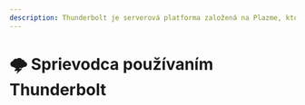```yaml
---
description: Thunderbolt je serverová platforma založená na Plazme, ktorá umožňuje používať experimentálne záplaty ako Flavor priamo.
---
```


# 🌩️ Sprievodca používaním Thunderbolt
